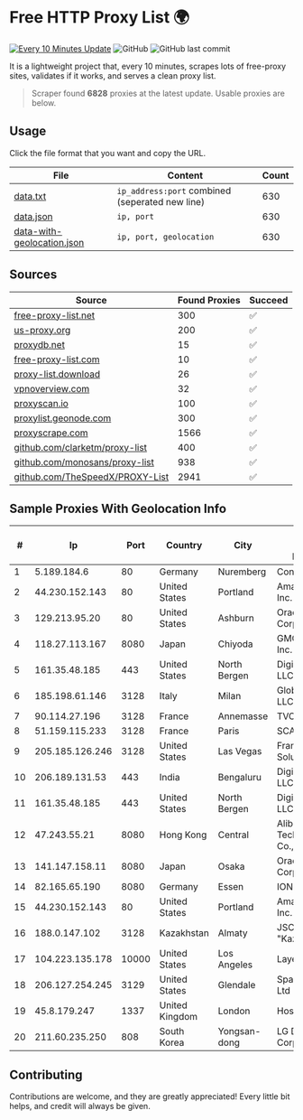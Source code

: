 
# Free HTTP Proxy List 🌍

[![Every 10 Minutes Update](https://github.com/mertguvencli/http-proxy-list/actions/workflows/main.yml/badge.svg?branch=main)](https://github.com/mertguvencli/http-proxy-list/actions/workflows/main.yml)
![GitHub](https://img.shields.io/github/license/mertguvencli/http-proxy-list)
![GitHub last commit](https://img.shields.io/github/last-commit/mertguvencli/http-proxy-list)

It is a lightweight project that, every 10 minutes, scrapes lots of free-proxy sites, validates if it works, and serves a clean proxy list.


> Scraper found **6828** proxies at the latest update. Usable proxies are below.

## Usage

Click the file format that you want and copy the URL.


|File|Content|Count|
|----|-------|-----|
|[data.txt](https://raw.githubusercontent.com/mertguvencli/http-proxy-list/main/proxy-list/data.txt)|`ip_address:port` combined (seperated new line)|630|
|[data.json](https://raw.githubusercontent.com/mertguvencli/http-proxy-list/main/proxy-list/data.json)|`ip, port`|630|
|[data-with-geolocation.json](https://raw.githubusercontent.com/mertguvencli/http-proxy-list/main/proxy-list/data-with-geolocation.json)|`ip, port, geolocation`|630|

## Sources

|Source|Found Proxies|Succeed|
|------|-------------|-------|
|[free-proxy-list.net](https://free-proxy-list.net)|300|✅|
|[us-proxy.org](https://www.us-proxy.org)|200|✅|
|[proxydb.net](http://proxydb.net)|15|✅|
|[free-proxy-list.com](https://free-proxy-list.com/?page=&port=&type%5B%5D=http&type%5B%5D=https&up_time=0&search=Search)|10|✅|
|[proxy-list.download](https://www.proxy-list.download/HTTP)|26|✅|
|[vpnoverview.com](https://vpnoverview.com/privacy/anonymous-browsing/free-proxy-servers)|32|✅|
|[proxyscan.io](https://www.proxyscan.io)|100|✅|
|[proxylist.geonode.com](https://proxylist.geonode.com/api/proxy-list?limit=300&page=1&sort_by=lastChecked&sort_type=desc&protocols=http,https)|300|✅|
|[proxyscrape.com](https://api.proxyscrape.com/v2/?request=displayproxies&protocol=http&timeout=10000&country=all&ssl=all&anonymity=all)|1566|✅|
|[github.com/clarketm/proxy-list](https://raw.githubusercontent.com/clarketm/proxy-list/master/proxy-list-raw.txt)|400|✅|
|[github.com/monosans/proxy-list](https://raw.githubusercontent.com/monosans/proxy-list/main/proxies/http.txt)|938|✅|
|[github.com/TheSpeedX/PROXY-List](https://raw.githubusercontent.com/TheSpeedX/PROXY-List/master/http.txt)|2941|✅|


## Sample Proxies With Geolocation Info

|#|Ip|Port|Country|City|Internet Service Provider|
|-|--|----|-------|----|-------------------------|
|1|5.189.184.6|80|Germany|Nuremberg|Contabo GmbH|
|2|44.230.152.143|80|United States|Portland|Amazon.com, Inc.|
|3|129.213.95.20|80|United States|Ashburn|Oracle Corporation|
|4|118.27.113.167|8080|Japan|Chiyoda|GMO Internet, Inc.|
|5|161.35.48.185|443|United States|North Bergen|DigitalOcean, LLC|
|6|185.198.61.146|3128|Italy|Milan|Global Router LLC|
|7|90.114.27.196|3128|France|Annemasse|TVCCONV|
|8|51.159.115.233|3128|France|Paris|SCALEWAY|
|9|205.185.126.246|3128|United States|Las Vegas|FranTech Solutions|
|10|206.189.131.53|443|India|Bengaluru|DigitalOcean, LLC|
|11|161.35.48.185|443|United States|North Bergen|DigitalOcean, LLC|
|12|47.243.55.21|8080|Hong Kong|Central|Alibaba (US) Technology Co., Ltd.|
|13|141.147.158.11|8080|Japan|Osaka|Oracle Corporation|
|14|82.165.65.190|8080|Germany|Essen|IONOS|
|15|44.230.152.143|80|United States|Portland|Amazon.com, Inc.|
|16|188.0.147.102|3128|Kazakhstan|Almaty|JSC "KazTransCom"|
|17|104.223.135.178|10000|United States|Los Angeles|LayerHost|
|18|206.127.254.245|3129|United States|Glendale|Spartan Host Ltd|
|19|45.8.179.247|1337|United Kingdom|London|Hostland LLC|
|20|211.60.235.250|808|South Korea|Yongsan-dong|LG DACOM Corporation|



## Contributing

Contributions are welcome, and they are greatly appreciated! Every
little bit helps, and credit will always be given.

